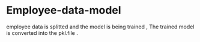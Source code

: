 # Employee-data-model
employee data is splitted and the model is being trained , The trained model is converted into the pkl.file .
